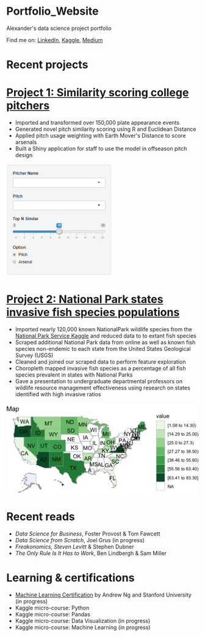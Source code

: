 # Portfolio_Website
Alexander's data science project portfolio

Find me on: [LinkedIn](https://www.linkedin.com/in/alexanderpalensky/), [Kaggle](https://www.kaggle.com/apalensky), [Medium](https://medium.com/@apalensky)


# Recent projects

# [Project 1: Similarity scoring college pitchers](https://medium.com/iowabaseballmanagers/similarity-scoring-college-pitchers-8332fc5860b6)
* Imported and transformed over 150,000 plate appearance events
* Generated novel pitch similarity scoring using R and Euclidean Distance
* Applied pitch usage weighting with Earth Mover's Distance to score arsenals
* Built a Shiny application for staff to use the model in offseason pitch design

![](/images/PSShiny.png)


# [Project 2: National Park states invasive fish species populations](https://github.com/apalensky/Invasive_Fish_Project) 
* Imported nearly 120,000 known NationalPark wildlife species from the [National Park Service Kaggle](https://www.kaggle.com/nationalparkservice/park-biodiversity) and reduced data to to extant fish species
* Scraped additional National Park data from online as well as known fish species non-endemic to each state from the United States Geological Survey (USGS)
* Cleaned and joined our scraped data to perform feature exploration
* Choropleth mapped invasive fish species as a percentage of all fish species prevalent in states with National Parks
* Gave a presentation to undergraduate departmental professors on wildlife resource management effectiveness using research on states identified with high invasive ratios

![](/images/Choropleth_Map.jpeg)

# Recent reads
* *Data Science for Business*, Foster Provost & Tom Fawcett
* *Data Science from Scratch*, Joel Grus (in progress)
* *Freakonomics, Steven Levitt* & Stephen Dubner
* *The Only Rule Is It Has to Work*, Ben Lindbergh & Sam Miller

# Learning & certifications
* [Machine Learning Certification](https://www.coursera.org/learn/machine-learning?ranMID=40328&ranEAID=vedj0cWlu2Y&ranSiteID=vedj0cWlu2Y-8dRCR5wLniZ9fWtm.KyXfQ&siteID=vedj0cWlu2Y-8dRCR5wLniZ9fWtm.KyXfQ&utm_content=10&utm_medium=partners&utm_source=linkshare&utm_campaign=vedj0cWlu2Y) by Andrew Ng and Stanford University (in progress)
* Kaggle micro-course: Python
* Kaggle micro-course: Pandas
* Kaggle micro-course: Data Visualization (in progress)
* Kaggle micro-course: Machine Learning (in progress)

